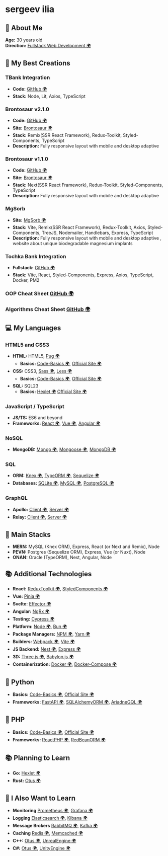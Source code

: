 # sergeev ilia

## 🌟 About Me

**Age:** 30 years old  
**Direction:** [Fullstack Web Development 🌍](https://practicum.yandex.ru/profile/web-plus/)  

## 🚀 My Best Creations 

### TBank Integration
- **Code:** [GitHub 🌍](https://github.com/gh110919/tbank-openapi)
- **Stack:** Node, Lit, Axios, TypeScript

### Brontosaur v2.1.0
- **Code:** [GitHub 🌍](https://github.com/gh110919/brontosaur_landing_remix)
- **Site:** [Brontosaur 🌍](https://promo.brontosaur.ru/)
- **Stack:** Remix(SSR React Framework), Redux-Toolkit, Styled-Components, TypeScript
- **Description:** Fully responsive layout with mobile and desktop adaptive

### Brontosaur v1.1.0
- **Code:** [GitHub 🌍](https://github.com/gh110919/brontosaur_landing_next)
- **Site:** [Brontosaur 🌍](https://gh110919.github.io/brontosaur_landing_next/)
- **Stack:** Next(SSR React Framework), Redux-Toolkit, Styled-Components, TypeScript
- **Description:** Fully responsive layout with mobile and desktop adaptive

### MgSorb
- **Site:** [MgSorb 🌍](https://mgsorb.ru/)
- **Stack:** Vite, Remix(SSR React Framework), Redux-Toolkit, Axios, Styled-Components, TreeJS, Nodemailer, Handlebars, Express, TypeScript
- **Description:** Fully responsive layout with mobile and desktop adaptive , website about unique biodegradable magnesium implants

### Tochka Bank Integration
- **Fullstack:** [GitHub 🌍](https://github.com/gh110919/tochka_bank_openapi-fullstack-docker-bun-pm2)
- **Stack:** Vite, React, Styled-Components, Express, Axios, TypeScript, Docker, PM2

### OOP Cheat Sheet [GitHub 🌍](https://github.com/gh110919/OOP)

### Algorithms Cheat Sheet [GitHub 🌍](https://github.com/gh110919/algorithms)

## 💻 My Languages

### HTML5 and CSS3
- **HTML:** HTML5, [Pug 🌍](https://pugjs.org/api/getting-started.html)
  - **Basics:** [Code-Basics 🌍](https://code-basics.com/ru/languages/html), [Official Site 🌍](https://html.spec.whatwg.org/multipage/)
- **CSS:** CSS3, [Sass 🌍](https://sass-lang.com/documentation/), [Less 🌍](https://lesscss.org/#overview)
  - **Basics:** [Code-Basics 🌍](https://code-basics.com/ru/languages/css), [Official Site 🌍](https://www.w3.org/Style/CSS/)
- **SQL:** SQL23
  - **Basics:** [Hexlet 🌍](https://ru.hexlet.io/programs/sql-basics-free) [Official Site 🌍](https://www.iso.org/standard/76583.html)

### JavaScript / TypeScript
- **JS/TS:** ES6 and beyond
- **Frameworks:** [React 🌍](https://react.dev/learn), [Vue 🌍](https://vuejs.org/guide/quick-start.html), [Angular 🌍](https://angular.io/start)

### NoSQL
- **MongoDB:** [Mongo 🌍](https://www.mongodb.com/docs/manual/tutorial/getting-started/), [Mongoose 🌍](https://mongoosejs.com/docs/guide.html), [MongoDB 🌍](https://www.mongodb.com/docs/drivers/node/current/)

### SQL
- **ORM:** [Knex 🌍](https://knexjs.org/guide/), [TypeORM 🌍](https://typeorm.io/), [Sequelize 🌍](https://sequelize.org/docs/v6/getting-started/)
- **Databases:** [SQLite 🌍](https://www.sqlite.org/quickstart.html), [MySQL 🌍](https://dev.mysql.com/doc/mysql-getting-started/en/), [PostgreSQL 🌍](https://www.postgresql.org/docs/)

### GraphQL
- **Apollo:** [Client 🌍](https://www.apollographql.com/docs/react/get-started), [Server 🌍](https://www.apollographql.com/docs/apollo-server/getting-started)
- **Relay:** [Client 🌍](https://relay.dev/docs/getting-started/installation-and-setup/), [Server 🌍](https://relay.dev/docs/guides/graphql-server-specification/)

## 🔧 Main Stacks
- **MERN:** MySQL (Knex ORM), Express, React (or Next and Remix), Node
- **PEVN:** Postgres (Sequelize ORM), Express, Vue (or Nuxt), Node
- **ONAN:** Oracle (TypeORM), Nest, Angular, Node

## 📚 Additional Technologies

- **React:** [ReduxToolkit 🌍](https://redux-toolkit.js.org/introduction/getting-started), [StyledComponents 🌍](https://styled-components.com/docs/basics#getting-started)
- **Vue:** [Pinia 🌍](https://pinia.vuejs.org/getting-started.html)
- **Svelte:** [Effector 🌍](https://effector.dev/ru/introduction/motivation/)
- **Angular:** [NgRx 🌍](https://next.ngrx.io/guide/store)
- **Testing:** [Cypress 🌍](https://docs.cypress.io/guides/getting-started/installing-cypress)
- **Platform:** [Node 🌍](https://nodejs.org/en/learn/getting-started/introduction-to-nodejs), [Bun 🌍](https://bun.sh/docs)
- **Package Managers:** [NPM 🌍](https://docs.npmjs.com/getting-started), [Yarn 🌍](https://yarnpkg.com/getting-started)
- **Builders:** [Webpack 🌍](https://webpack.js.org/guides/getting-started/), [Vite 🌍](https://vitejs.dev/guide/)
- **JS Backend:** [Nest 🌍](https://docs.nestjs.com/), [Express 🌍](https://expressjs.com/en/starter/hello-world.html)
- **3D:** [Three.js 🌍](https://threejs.org/docs/index.html#manual/en/introduction/Installation), [Babylon.js 🌍](https://doc.babylonjs.com/journey)
- **Containerization:** [Docker 🌍](https://www.docker.com/get-started/), [Docker-Compose 🌍](https://docs.docker.com/compose/)

## 🐍 Python
- **Basics:** [Code-Basics 🌍](https://code-basics.com/ru/languages/python), [Official Site 🌍](https://www.python.org/about/gettingstarted/)
- **Frameworks:** [FastAPI 🌍](https://fastapi.tiangolo.com/learn/), [SQLAlchemyORM 🌍](https://docs.sqlalchemy.org/en/20/intro.html#documentation-overview), [AriadneGQL 🌍](https://ariadnegraphql.org/docs/intro)

## 🐘 PHP
- **Basics:** [Code-Basics 🌍](https://code-basics.com/ru/languages/php), [Official Site 🌍](https://www.php.net/docs.php)
- **Frameworks:** [ReactPHP 🌍](https://reactphp.org/), [RedBeanORM 🌍](https://redbeanphp.com/api/index.html)

## 📚 Planning to Learn
- **Go:** [Hexlet 🌍](https://code-basics.com/ru/languages/go)
- **Rust:** [Otus 🌍](https://otus.ru/lessons/rust-developer-basic/)

## 🧠 I Also Want to Learn
- **Monitoring** [Prometheus 🌍](https://prometheus.io), [Grafana 🌍](https://grafana.com/)
- **Logging** [Elasticsearch 🌍](https://www.elastic.co/elasticsearch), [Kibana 🌍](https://www.elastic.co/kibana)
- **Message Brokers** [RabbitMQ 🌍](https://www.rabbitmq.com/), [Kafka 🌍](https://kafka.apache.org/)
- **Сaching** [Redis 🌍](https://redis.io/), [Memcached 🌍](https://memcached.org)
- **C++:** [Otus 🌍](https://otus.ru/lessons/cpp-specialization/), [UnrealEngine 🌍](https://www.unrealengine.com/en-US)
- **C#:** [Otus 🌍](https://otus.ru/lessons/c-sharp-specialization/), [UnityEngine 🌍](https://unity.com)
